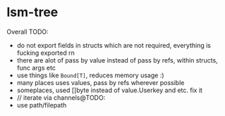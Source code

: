 # lsm-tree


Overall TODO:

- do not export fields in structs which are not required, everything is fucking exported rn
- there are alot of pass by value instead of pass by refs, within structs, func args etc
- use things like `Bound[T]`, reduces memory usage :)
- many places uses values, pass by refs wherever possible
- someplaces, used []byte instead of value.Userkey and etc. fix it
- // iterate via channels@TODO:
- use path/filepath
